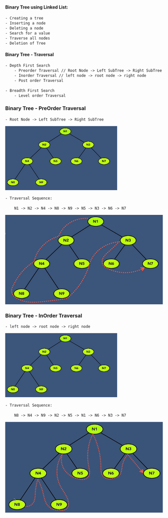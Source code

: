 #### Binary Tree using Linked List:
    - Creating a tree
    - Inserting a node
    - Deleting a node
    - Search for a value
    - Traverse all nodes
    - Deletion of Tree

#### Binary Tree - Traversal
    - Depth First Search
        - Preorder Traversal // Root Node -> Left SubTree -> Right SubTree
        - Inorder Traversal // left node -> root node -> right node
        - Post order Traversal
    
    - Breadth First Search
        - Level order Traversal

### Binary Tree - PreOrder Traversal

    - Root Node -> Left SubTree -> Right SubTree

![alt text](images/BTLL.png)

    - Traversal Sequence:

        N1 -> N2 -> N4 -> N8 -> N9 -> N5 -> N3 -> N6 -> N7

![alt text](images/PreOrderTraversalBTLL-After.png)

### Binary Tree - InOrder Traversal
    - left node -> root node -> right node

![alt text](images/BTLL.png)

    - Traversal Sequence:

        N8 -> N4 -> N9 -> N2 -> N5 -> N1 -> N6 -> N3 -> N7

![alt text](images/InOrderTraversalBTLL.png)